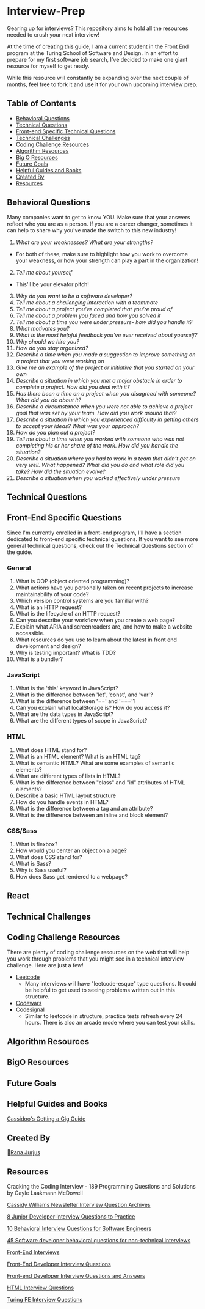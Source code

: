 # Interview-Prep
Gearing up for interviews? This repository aims to hold all the resources needed to crush your next interview! 

At the time of creating this guide, I am a current student in the Front End program at the Turing School of Software and Design. In an effort to prepare for my first software job search, I've decided to make one giant resource for myself to get ready. 

While this resource will constantly be expanding over the next couple of months, feel free to fork it and use it for your own upcoming interview prep. 



## Table of Contents
- [Behavioral Questions](#behavioral-questions)
- [Technical Questions](#technical-questions)
- [Front-end Specific Technical Questions](front-end-specific-technical-questions)
- [Technical Challenges](#technical-challenges)
- [Coding Challenge Resources](#coding-challenge-resources)
- [Algorithm Resources](#algorithm-resources)
- [Big O Resources](#bigo-resources)
- [Future Goals](#future-goals)
- [Helpful Guides and Books](#helpful-guides-and-books)
- [Created By](#created-by)
- [Resources](#resources)

## Behavioral Questions
Many companies want to get to know YOU. Make sure that your answers reflect who you are as a person. If you are a career changer, sometimes it can help to share why you've made the switch to this new industry! 

1. *What are your weaknesses? What are your strengths?*
  - For both of these, make sure to highlight how you work to overcome your weakness, or how your strength can play a part in the organization!

2. *Tell me about yourself*
  - This'll be your elevator pitch! 
3. *Why do you want to be a software developer?*
4. *Tell me about a challenging interaction with a teammate*
5. *Tell me about a project you've completed that you're proud of*
6. *Tell me about a problem you faced and how you solved it*
7. *Tell me about a time you were under pressure- how did you handle it?*
8. *What motivates you?*
9. *What is the most helpful feedback you've ever received about yourself?*
10. *Why should we hire you?*
11. *How do you stay organized?*
12. *Describe a time when you made a suggestion to improve something on a project that you were working on*
13. *Give me an example of the project or initiative that you started on your own*
14. *Describe a situation in which you met a major obstacle in order to complete a project. How did you deal with it?*
15. *Has there been a time on a project when you disagreed with someone? What did you do about it?*
16. *Describe a circumstance when you were not able to achieve a project goal that was set by your team. How did you work around that?*
17. *Describe a situation in which you experienced difficulty in getting others to accept your ideas? What was your approach?*
18. *How do you plan out a project?*
19. *Tell me about a time when you worked with someone who was not completing his or her share of the work. How did you handle the situation?*
20. *Describe a situation where you had to work in a team that didn’t get on very well. What happened? What did you do and what role did you take? How did the situation evolve?*
21. *Describe a situation when you worked effectively under pressure*


## Technical Questions

## Front-End Specific Questions
Since I'm currently enrolled in a front-end program, I'll have a section dedicated to front-end specific technical questions. If you want to see more general technical questions, check out the Technical Questions section of the guide.

### General

1. What is OOP (object oriented programming)?
2. What actions have you personally taken on recent projects to increase maintainability of your code?
3. Which version control systems are you familiar with?
4. What is an HTTP request?
5. What is the lifecycle of an HTTP request?
6. Can you describe your workflow when you create a web page?
7. Explain what ARIA and screenreaders are, and how to make a website accessible.
8. What resources do you use to learn about the latest in front end development and design?
9. Why is testing important? What is TDD?
10. What is a bundler?

### JavaScript

1. What is the 'this' keyword in JavaScript?
2. What is the difference between 'let', 'const', and 'var'?
3. What is the difference between '==' and '==='?
4. Can you explain what localStorage is? How do you access it?
5. What are the data types in JavaScript?
6. What are the different types of scope in JavaScript?


### HTML

1. What does HTML stand for?
2. What is an HTML element? What is an HTML tag?
3. What is semantic HTML? What are some examples of semantic elements?
4. What are different types of lists in HTML?
5. What is the difference between "class" and "id" attributes of HTML elements?
6. Describe a basic HTML layout structure
7. How do you handle events in HTML?
8. What is the difference between a tag and an attribute?
9. What is the difference between an inline and block element?


### CSS/Sass

1. What is flexbox?
2. How would you center an object on a page?
3. What does CSS stand for?
4. What is Sass?
5. Why is Sass useful?
6. How does Sass get rendered to a webpage?

## React

## Technical Challenges

## Coding Challenge Resources
There are plenty of coding challenge resources on the web that will help you work through problems that you might see in a technical interview challenge. Here are just a few!

- [Leetcode](https://leetcode.com/)
  - Many interviews will have "leetcode-esque" type questions. It could be helpful to get used to seeing problems written out in this structure.
- [Codewars](https://codewars.com/)
- [Codesignal](https://codesignal.com/developers/interview-practice/)
  - Similar to leetcode in structure, practice tests refresh every 24 hours. There is also an arcade mode where you can test your skills.


## Algorithm Resources

## BigO Resources

## Future Goals

## Helpful Guides and Books

[Cassidoo's Getting a Gig Guide](https://github.com/cassidoo/getting-a-gig)

## Created By

🐸[Rana Jurjus](https://github.com/rjur11)

## Resources
Cracking the Coding Interview - 189 Programming Questions and Solutions by Gayle Laakmann McDowell

[Cassidy Williams Newsletter Interview Question Archives](https://buttondown.email/cassidoo/archive)

[8 Junior Developer Interview Questions to Practice](https://www.codecademy.com/resources/blog/junior-software-developer-interview-questions/)

[10 Behavioral Interview Questions for Software Engineers](https://www.indeed.com/career-advice/interviewing/software-engineer-behavioral-interview-questions)

[45 Software developer behavioral questions for non-technical interviews](https://devskiller.com/45-behavioral-questions-to-use-during-non-technical-interview-with-developers)

[Front-End Interviews](https://frontendmasters.com/guides/front-end-handbook/2018/practice/interview-q.html)

[Front-End Developer Interview Questions](https://h5bp.org/Front-end-Developer-Interview-Questions/questions/general-questions/)

[Front-end Developer Interview Questions and Answers](https://www.g2i.co/blog/2021-front-end-developer-interview-questions-and-answers)

[HTML Interview Questions](https://www.interviewbit.com/html-interview-questions/)

[Turing FE Interview Questions](https://mod4.turing.edu/lessons/technical-interview-questions.html)
